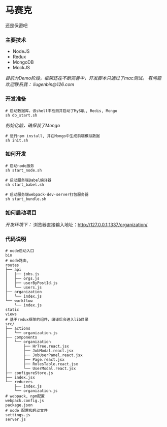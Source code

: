 # 马赛克 #

还是保密吧

### 主要技术 ###

* NodeJS
* Redux
* MongoDB
* MockJS

_目前为Demo阶段，框架还在不断完善中，开发脚本只通过了mac测试。
有问题欢迎联系我： liugenbin@126.com_

### 开发准备 ###

``` shell
# 启动数据库，该shell中检测并启动了MySQL, Redis, Mongo
sh db_start.sh
```

_初始化前，确保装了Mongo_
``` shell
# 进行npm install, 并在Mongo中生成前端模拟数据
sh init.sh
```

### 如何开发 ###

``` shell
# 启动node服务
sh start_node.sh

# 启动服务端Babel编译器
sh start_babel.sh

# 启动服务端webpack-dev-server打包服务器
sh start_bundle.sh
```

### 如何启动项目 ###

_开发环境下：_
浏览器直接输入地址：http://127.0.0.1:1337/organization/


### 代码说明 ###
``` 
# node启动入口
bin 
# node路由, 
routes
├── api
│   ├── jobs.js
│   ├── orgs.js
│   ├── userByPostId.js
│   └── users.js
├── organization
│   └── index.js
└── workflow
    └── index.js
static
views
# 基于redux框架的组件，编译后会进入lib目录
src/
├── actions
│   └── organization.js
├── components
│   └── organization
│       ├── HrTree.react.jsx
│       ├── JobModal.react.jsx
│       ├── JobUserPanel.react.jsx
│       ├── Page.react.jsx
│       ├── RolesTable.react.jsx
│       └── UserModal.react.jsx
├── configureStore.js
├── index.jsx
└── reducers
    ├── index.js
    └── organization.js
# webpack, npm配置
webpack.config.js
package.json
# node 配置和启动文件
settings.js
server.js
```